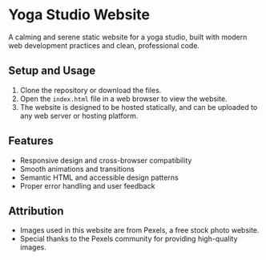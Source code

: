 # Yoga Studio Website

A calming and serene static website for a yoga studio, built with modern web development practices and clean, professional code.

## Setup and Usage

1. Clone the repository or download the files.
2. Open the `index.html` file in a web browser to view the website.
3. The website is designed to be hosted statically, and can be uploaded to any web server or hosting platform.

## Features

* Responsive design and cross-browser compatibility
* Smooth animations and transitions
* Semantic HTML and accessible design patterns
* Proper error handling and user feedback

## Attribution

* Images used in this website are from Pexels, a free stock photo website.
* Special thanks to the Pexels community for providing high-quality images.